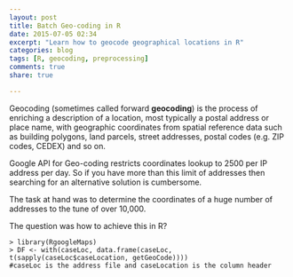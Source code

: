```yaml
---
layout: post
title: Batch Geo-coding in R
date: 2015-07-05 02:34
excerpt: "Learn how to geocode geographical locations in R"
categories: blog
tags: [R, geocoding, preprocessing]
comments: true
share: true

---
```


Geocoding (sometimes called forward <b>geocoding</b>) is the process of enriching a description of a location, most typically a postal address or place name, with geographic coordinates from spatial reference data such as building polygons, land parcels, street addresses, postal codes (e.g. ZIP codes, CEDEX) and so on.

Google API for Geo-coding restricts coordinates lookup to 2500 per IP address per day. So if you have more than this limit of addresses then searching for an alternative solution is cumbersome.

The task at hand was to determine the coordinates of a huge number of addresses to the tune of over 10,000. 

The question was how to achieve this in R?

	> library(RgoogleMaps)
	> DF <- with(caseLoc, data.frame(caseLoc, t(sapply(caseLoc$caseLocation, getGeoCode))))
 	#caseLoc is the address file and caseLocation is the column header